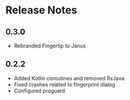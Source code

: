 # Release Notes
## 0.3.0
- Rebranded Fingertip to Janus
## 0.2.2
- Added Kotlin coroutines and removed RxJava
- Fixed crashes related to fingerprint dialog
- Configured proguard
